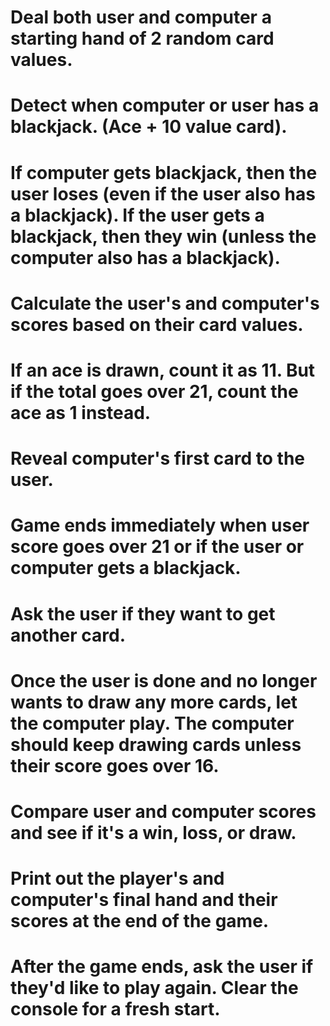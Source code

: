# Deal both user and computer a starting hand of 2 random card values.
# Detect when computer or user has a blackjack. (Ace + 10 value card).
# If computer gets blackjack, then the user loses (even if the user also has a blackjack). If the user gets a blackjack, then they win (unless the computer also has a blackjack).
# Calculate the user's and computer's scores based on their card values.
# If an ace is drawn, count it as 11. But if the total goes over 21, count the ace as 1 instead.	
# Reveal computer's first card to the user.
# Game ends immediately when user score goes over 21 or if the user or computer gets a blackjack.
# Ask the user if they want to get another card.
# Once the user is done and no longer wants to draw any more cards, let the computer play. The computer should keep drawing cards unless their score goes over 16.	
# Compare user and computer scores and see if it's a win, loss, or draw.
# Print out the player's and computer's final hand and their scores at the end of the game.	
# After the game ends, ask the user if they'd like to play again. Clear the console for a fresh start.
